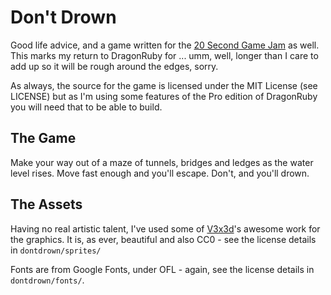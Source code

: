 Don't Drown
===========

Good life advice, and a game written for the [20 Second Game Jam](https://itch.io/jam/20-second-game-jam)
as well. This marks my return to DragonRuby for ... umm, well, longer than I
care to add up so it will be rough around the edges, sorry.

As always, the source for the game is licensed under the MIT License (see LICENSE)
but as I'm using some features of the Pro edition of DragonRuby you will need
that to be able to build.

The Game
--------

Make your way out of a maze of tunnels, bridges and ledges as the water level rises.
Move fast enough and you'll escape. Don't, and you'll drown.

The Assets
----------

Having no real artistic talent, I've used some of [V3x3d](https://v3x3d.itch.io/block-land)'s
awesome work for the graphics. It is, as ever, beautiful and also CC0 - see the
license details in `dontdrown/sprites/`

Fonts are from Google Fonts, under OFL - again, see the license details in `dontdrown/fonts/`.
